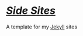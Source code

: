 # ***[Side Sites](https://template.litritt.com)***

A template for my [Jekyll](https://github.com/jekyll/jekyll) sites
